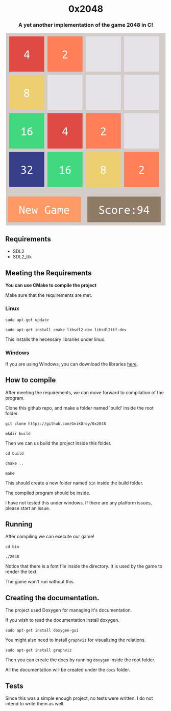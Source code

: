 <p align="center">
<h1 align="center"> 0x2048 </h1>

<h3 align="center">A yet another implementation of the game 2048 in C!</h3>
</p>
<p align="center">
<img align="center" src="https://raw.githubusercontent.com/GnikDroy/0x2048/master/screenshots/2048.png">
</p>



## Requirements
- SDL2
- SDL2_ttk



## Meeting the Requirements

**You can use CMake to compile the project**

Make sure that the requirements are met.

### Linux

`sudo apt-get update`

`sudo apt-get install cmake libsdl2-dev libsdl2ttf-dev`


This installs the necessary libraries under linux.

### Windows
If you are using Windows, you can download the libraries <a href="https://www.libsdl.org/download-2.0.php">here</a>.


## How to compile

After meeting the requirements, we can move forward to compilation of the program.

Clone this github repo, and make a folder named 'build' inside the root folder.

`git clone https://github.com/GnikDroy/0x2048`

`mkdir build`

Then we can us build the project inside this folder.

`cd build`

`cmake ..`

`make`

This should create a new folder named  `bin` inside the build folder.

The compiled program should be inside. 

I have not tested this under windows. If there are any platform issues, please start an issue.


## Running

After compiling we can execute our game!

`cd bin`

`./2048`

Notice that there is a font file inside the directory. It is used by the game to render the text.

The game won't run without this.



## Creating the documentation.

The project used Doxygen for managing it's documentation.

If you wish to read the documentation install doxygen.

`sudo apt-get install doxygen-gui`

You might also need to install `graphviz` for visualizing the relations.

`sudo apt-get install graphviz`

Then you can create the docs by running `doxygen` inside the root folder.

All the documentation will be created under the `docs` folder.


## Tests

Since this was a simple enough project, no tests were written. I do not 
intend to write them as well.
